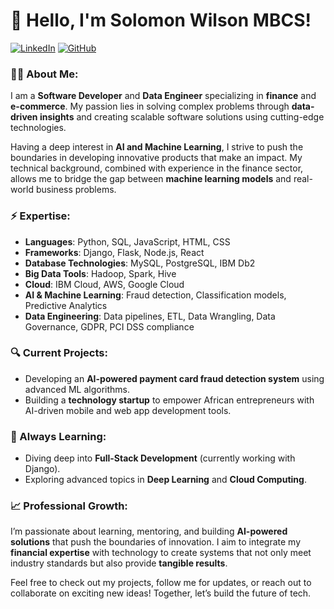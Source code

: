 # 👋 Hello, I'm Solomon Wilson MBCS!

[![LinkedIn](https://img.shields.io/badge/LinkedIn-Solomon-blue?style=flat-square&logo=linkedin)](https://www.linkedin.com/in/solomon-wilson-mbcs-0a4295246)
[![GitHub](https://img.shields.io/github/followers/your-username?label=Follow%20Me&style=social)](https://github.com/spartasolopolo/spartasolopolo)

### 🧑‍💻 About Me:
I am a **Software Developer** and **Data Engineer** specializing in **finance** and **e-commerce**. My passion lies in solving complex problems through **data-driven insights** and creating scalable software solutions using cutting-edge technologies. 

Having a deep interest in **AI and Machine Learning**, I strive to push the boundaries in developing innovative products that make an impact. My technical background, combined with experience in the finance sector, allows me to bridge the gap between **machine learning models** and real-world business problems.

### ⚡ Expertise:
- **Languages**: Python, SQL, JavaScript, HTML, CSS
- **Frameworks**: Django, Flask, Node.js, React
- **Database Technologies**: MySQL, PostgreSQL, IBM Db2
- **Big Data Tools**: Hadoop, Spark, Hive
- **Cloud**: IBM Cloud, AWS, Google Cloud
- **AI & Machine Learning**: Fraud detection, Classification models, Predictive Analytics
- **Data Engineering**: Data pipelines, ETL, Data Wrangling, Data Governance, GDPR, PCI DSS compliance

### 🔍 Current Projects:
- Developing an **AI-powered payment card fraud detection system** using advanced ML algorithms.
- Building a **technology startup** to empower African entrepreneurs with AI-driven mobile and web app development tools.

### 🌱 Always Learning:
- Diving deep into **Full-Stack Development** (currently working with Django).
- Exploring advanced topics in **Deep Learning** and **Cloud Computing**.
  
### 📈 Professional Growth:
I’m passionate about learning, mentoring, and building **AI-powered solutions** that push the boundaries of innovation. I aim to integrate my **financial expertise** with technology to create systems that not only meet industry standards but also provide **tangible results**.

Feel free to check out my projects, follow me for updates, or reach out to collaborate on exciting new ideas! Together, let’s build the future of tech.
